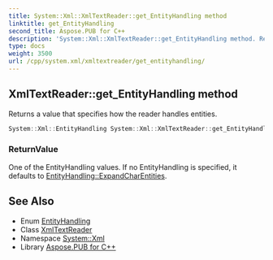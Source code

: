```yaml
---
title: System::Xml::XmlTextReader::get_EntityHandling method
linktitle: get_EntityHandling
second_title: Aspose.PUB for C++
description: 'System::Xml::XmlTextReader::get_EntityHandling method. Returns a value that specifies how the reader handles entities in C++.'
type: docs
weight: 3500
url: /cpp/system.xml/xmltextreader/get_entityhandling/
---
```

## XmlTextReader::get_EntityHandling method


Returns a value that specifies how the reader handles entities.

```cpp
System::Xml::EntityHandling System::Xml::XmlTextReader::get_EntityHandling()
```


### ReturnValue

One of the EntityHandling values. If no EntityHandling is specified, it defaults to [EntityHandling::ExpandCharEntities](../../entityhandling/).

## See Also

* Enum [EntityHandling](../../entityhandling/)
* Class [XmlTextReader](../)
* Namespace [System::Xml](../../)
* Library [Aspose.PUB for C++](../../../)
